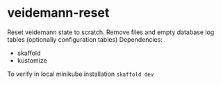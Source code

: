 # veidemann-reset
Reset veidemann state to scratch. Remove files and empty database log tables (optionally configuration tables)
Dependencies:
- skaffold
- kustomize

To verify in local minikube installation
```skaffold dev```

